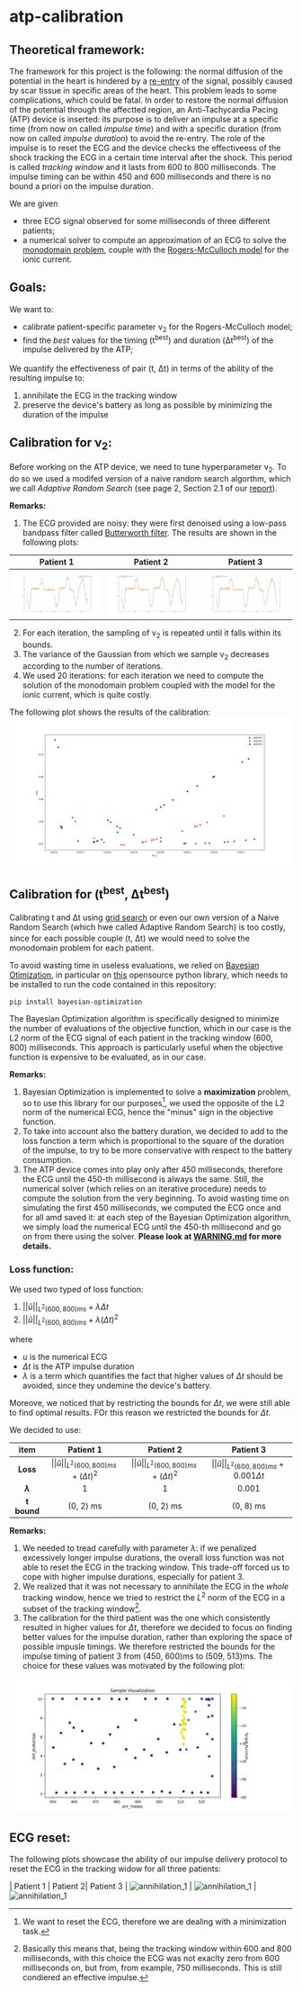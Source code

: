# atp-calibration

## Theoretical framework:
The framework for this project is the following: the normal diffusion of the potential in the heart is hindered by a [re-entry](https://www.youtube.com/watch?v=yLI4yj1TZhc) of the signal, possibly caused by scar tissue in specific areas of the heart. This problem leads to some complications, which could be fatal. In order to restore the normal diffusion of the potential through the affectted region, an Anti-Tachycardia Pacing (ATP) device is inserted: its purpose is to deliver an impulse at a specific time (from now on called *impulse time*) and with a specific duration (from now on called *impulse duration*) to avoid the re-entry. The role of the impulse is to reset the ECG and the device checks the effectiveess of the shock tracking the ECG in a certain time interval after the shock. This period is called *tracking window* and it lasts from 600 to 800 milliseconds. The impulse timing can be within 450 and 600 milliseconds and there is no bound a priori on the impulse duration.

We are given 
* three ECG signal observed for some milliseconds of three different patients;
* a numerical solver to compute an approximation of an ECG to solve the [monodomain problem](https://en.wikipedia.org/wiki/Monodomain_model), couple with the [Rogers-McCulloch model](https://ieeexplore.ieee.org/document/310090?reload=true) for the ionic current.

## Goals:
We want to:
* calibrate patient-specific parameter ν<sub>2</sub> for the Rogers-McCulloch model;
* find the *best* values for the timing (t<sup>best</sup>) and duration (Δt<sup>best</sup>) of the impulse delivered by the ATP;  

We quantify the effectiveness of pair (t<sup></sup>, Δt<sup></sup>) in terms of the ability of the resulting impulse to:
1. annihilate the ECG in the tracking window 
2. preserve the device's battery as long as possible by minimizing the duration of the impulse 

## Calibration for ν<sub>2</sub>:
Before working on the ATP device, we need to tune hyperparameter ν<sub>2</sub>. To do so we used a modifed version of a naive random search algorthm, which we call *Adaptive Random Search* (see page 2, Section 2.1 of our [report](report.pdf)).

**Remarks:**
1. The ECG provided are noisy: they were first denoised using a low-pass bandpass filter called [Butterworth filter](https://en.wikipedia.org/wiki/Butterworth_filter). The results are shown in the following plots:

| Patient 1 |  Patient 2 |  Patient 3 |
:-------------------------:|:-------------------------:|:-------------------------:
![p1](readme_images/patient_1_noise.png)  | ![p2](readme_images/patient_2_noise.png) | ![p3](readme_images/patient_3_noise.png)

2. For each iteration, the sampling of ν<sub>2</sub> is repeated until it falls within its bounds.
3. The variance of the Gaussian from which we sample ν<sub>2</sub> decreases according to the number of iterations.
4. We used 20 iterations: for each iteration we need to compute the solution of the monodomain problem coupled with the model for the ionic current, which is quite costly.

The following plot shows the results of the calibration:
![nu](readme_images/nu.png)

## Calibration for (t<sup>best</sup>, Δt<sup>best</sup>)
Calibrating t<sup></sup> and Δt<sup></sup> using [grid search](https://towardsdatascience.com/grid-search-for-model-tuning-3319b259367e) or even our own version of a Naive Random Search (which hwe called Adaptive Random Search) is too costly, since for each possible couple (t<sup></sup>, Δt<sup></sup>) we would need to solve the monodomain problem for each patient. 

To avoid wasting time in useless evaluations, we relied on [Bayesian Otimization](https://arxiv.org/abs/1807.02811), in particular on [this](https://github.com/fmfn/BayesianOptimization) opensource python library, which needs to be installed to run the code contained in this repository:

```
pip install bayesian-optimization
```

The Bayesian Optimization algorithm is specifically designed to minimize the number of evaluations of the objective function, which in our case is the L2 norm of the ECG signal of each patient in the tracking window (600, 800) milliseconds. This approach is particularly useful when the objective function is expensive to be evaluated, as in our case.

**Remarks:**
1. Bayesian Optimization is implemented to solve a **maximization** problem, so to use this library for our purposes[^1], we used the opposite of the L2 norm of the numerical ECG, hence the "minus" sign in the objective function.
2. To take into account also the battery duration, we decided to add to the loss function a term which is proportional to the square of the duration of the impulse, to try to be more conservative with respect to the battery consumption.
3. The ATP device comes into play only after 450 milliseconds, therefore the ECG until the 450-th millisecond is always the same. Still, the numerical solver (which relies on an iterative procedure) needs to compute the solution from the very beginning. To avoid wasting time on simulating the first 450 milliseconds, we computed the ECG once and for all amd saved it: at each step of the Bayesian Optimization algorithm, we simply load the numerical ECG until the 450-th millisecond and go on from there using the solver. **Please look at [WARNING.md](WARNING.md) for more details.**

### Loss function:
We used two typed of loss function:
1. $||\hat{u}||_{L^2(600, 800)ms} + \lambda \Delta t$
2. $||\hat{u}||_{L^2(600, 800)ms} + \lambda (\Delta t)^2$

[^1]: We want to reset the ECG, therefore we are dealing with a minimization task.

where 
* $u$ is the numerical ECG
* $\Delta t$ is the ATP impulse duration
* $\lambda$ is a term which quantifies the fact that higher values of $\Delta t$ should be avoided, since they undemine the device's battery.

Moreove, we noticed that by restricting the bounds for $\Delta t$, we were still able to find optimal results. FOr this reason we restricted the bounds for $\Delta t$.

We decided to use:

| item | Patient 1 |  Patient 2 |  Patient 3 |
:-------------------------:|:-------------------------:|:-------------------------:|:-------------------------:
|**Loss** | $\|\|\hat{u}\|\|_{L^2(600, 800)ms}+(\Delta t)^2$ | $\|\|\hat{u}\|\|_{L^2(600, 800)ms}+(\Delta t)^2$ | $\|\|\hat{u}\|\|_{L^2(600, 800)ms}+0.001\Delta t$
|**$\lambda$** | 1  | 1 | 0.001
| **t bound** | (0, 2) ms  | (0, 2) ms | (0, 8) ms

**Remarks:**
1. We needed to tread carefully with parameter $\lambda$: if we penalized excessively longer impulse durations, the overall loss function was not able to reset the ECG in the tracking window. This trade-off forced us to cope with higher impulse durations, especially for patient 3.
1. We realized that it was not necessary to annihilate the ECG in the *whole* tracking window, hence we tried to restrict the $L^2$ norm of the ECG in a subset of the tracking window[^2].
1. The calibration for the third patient was the one which consistently resulted in higher values for $\Delta t$, therefore we decided to focus on finding better values for the impulse duration, rather than exploring the space of possible impusle timings. We therefore restricted the bounds for the impulse timing of patient 3 from (450, 600)ms to (509, 513)ms. The choice for these values was motivated by the following plot:

![sample_visualization](readme_images/patient_3_attempts.png)

[^2]: Basically this means that, being the tracking window within 600 and 800 milliseconds, with this choice the ECG was not exaclty zero from 600 milliseconds on, but from, from example, 750 milliseconds. This is still condiered an effective impulse.

## ECG reset:
The following plots showcase the ability of our impulse delivery protocol to reset the ECG in the tracking widow for all three patients:

| Patient 1 | Patient 2| Patient 3 |
![annihilation_1](readme_images/) | ![annihilation_1](readme_images/) | ![annihilation_1](readme_images/) 





















